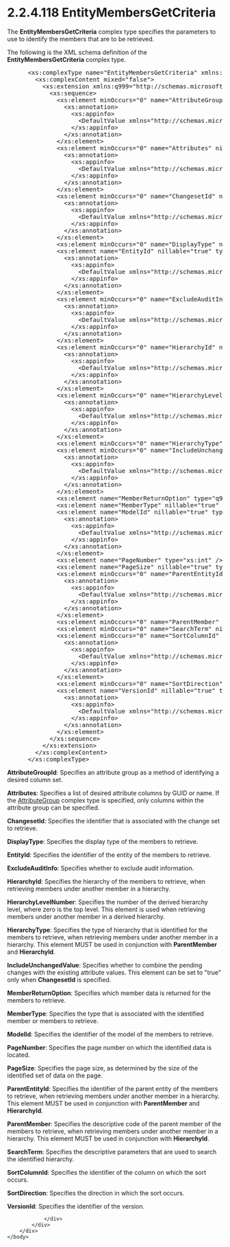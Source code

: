 <html dir="LTR" xmlns:mshelp="http://msdn.microsoft.com/mshelp" xmlns:ddue="http://ddue.schemas.microsoft.com/authoring/2003/5" xmlns:xlink="http://www.w3.org/1999/xlink" xmlns:tool="http://www.microsoft.com/tooltip">
    <head>
        <meta http-equiv="Content-Type" content="text/html; CHARSET=utf-8"></meta>
        <meta name="save" content="history"></meta>
        <title>2.2.4.118 EntityMembersGetCriteria</title>
        <xml>
            <mshelp:toctitle title="2.2.4.118 EntityMembersGetCriteria"></mshelp:toctitle>
            <mshelp:rltitle title="[MS-SSMDSWS-15]: EntityMembersGetCriteria"></mshelp:rltitle>
            <mshelp:keyword index="A" term="3aab2e12-edf5-4df7-9735-199e8276b47a"></mshelp:keyword>
            <mshelp:attr name="DCSext.ContentType" value="open specification"></mshelp:attr>
            <mshelp:attr name="AssetID" value="3aab2e12-edf5-4df7-9735-199e8276b47a"></mshelp:attr>
            <mshelp:attr name="TopicType" value="kbRef"></mshelp:attr>
            <mshelp:attr name="DCSext.Title" value="[MS-SSMDSWS-15]: EntityMembersGetCriteria" />
        </xml>
    </head>
    <body>
        <div id="header">
            <h1 class="heading">2.2.4.118 EntityMembersGetCriteria</h1>
        </div>
        <div id="mainSection">
            <div id="mainBody">
                <div id="allHistory" class="saveHistory"></div>
                <div id="sectionSection0" class="section" name="collapseableSection">
                    

<p>The <b>EntityMembersGetCriteria</b> complex type specifies
the parameters to use to identify the members that are to be retrieved.</p>

<p>The following is the XML schema definition of the <b>EntityMembersGetCriteria</b>
complex type.</p>

<dl>
<dd>
<div><pre> &lt;xs:complexType name=&quot;EntityMembersGetCriteria&quot; xmlns:xs=&quot;http://www.w3.org/2001/XMLSchema&quot;&gt;
   &lt;xs:complexContent mixed=&quot;false&quot;&gt;
     &lt;xs:extension xmlns:q999=&quot;http://schemas.microsoft.com/sqlserver/masterdataservices/2009/09&quot; base=&quot;q999:DataContractBase&quot;&gt;
       &lt;xs:sequence&gt;
         &lt;xs:element minOccurs=&quot;0&quot; name=&quot;AttributeGroupId&quot; nillable=&quot;true&quot; type=&quot;q999:Identifier&quot;&gt;
           &lt;xs:annotation&gt;
             &lt;xs:appinfo&gt;
               &lt;DefaultValue xmlns=&quot;http://schemas.microsoft.com/2003/10/Serialization/&quot; EmitDefaultValue=&quot;false&quot; /&gt;
             &lt;/xs:appinfo&gt;
           &lt;/xs:annotation&gt;
         &lt;/xs:element&gt;
         &lt;xs:element minOccurs=&quot;0&quot; name=&quot;Attributes&quot; nillable=&quot;true&quot; type=&quot;q999:ArrayOfIdentifier&quot;&gt;
           &lt;xs:annotation&gt;
             &lt;xs:appinfo&gt;
               &lt;DefaultValue xmlns=&quot;http://schemas.microsoft.com/2003/10/Serialization/&quot; EmitDefaultValue=&quot;false&quot; /&gt;
             &lt;/xs:appinfo&gt;
           &lt;/xs:annotation&gt;
         &lt;/xs:element&gt;
         &lt;xs:element minOccurs=&quot;0&quot; name=&quot;ChangesetId&quot; nillable=&quot;true&quot; type=&quot;q999:Identifier&quot;&gt;
           &lt;xs:annotation&gt;
             &lt;xs:appinfo&gt;
               &lt;DefaultValue xmlns=&quot;http://schemas.microsoft.com/2003/10/Serialization/&quot; EmitDefaultValue=&quot;false&quot; /&gt;
             &lt;/xs:appinfo&gt;
           &lt;/xs:annotation&gt;
         &lt;/xs:element&gt;
         &lt;xs:element minOccurs=&quot;0&quot; name=&quot;DisplayType&quot; nillable=&quot;true&quot; type=&quot;q999:DisplayType&quot; /&gt;
         &lt;xs:element name=&quot;EntityId&quot; nillable=&quot;true&quot; type=&quot;q999:Identifier&quot;&gt;
           &lt;xs:annotation&gt;
             &lt;xs:appinfo&gt;
               &lt;DefaultValue xmlns=&quot;http://schemas.microsoft.com/2003/10/Serialization/&quot; EmitDefaultValue=&quot;false&quot; /&gt;
             &lt;/xs:appinfo&gt;
           &lt;/xs:annotation&gt;
         &lt;/xs:element&gt;
         &lt;xs:element minOccurs=&quot;0&quot; name=&quot;ExcludeAuditInfo&quot; type=&quot;xs:boolean&quot;&gt;
           &lt;xs:annotation&gt;
             &lt;xs:appinfo&gt;
               &lt;DefaultValue xmlns=&quot;http://schemas.microsoft.com/2003/10/Serialization/&quot; EmitDefaultValue=&quot;false&quot; /&gt;
             &lt;/xs:appinfo&gt;
           &lt;/xs:annotation&gt;
         &lt;/xs:element&gt;
         &lt;xs:element minOccurs=&quot;0&quot; name=&quot;HierarchyId&quot; nillable=&quot;true&quot; type=&quot;q999:Identifier&quot;&gt;
           &lt;xs:annotation&gt;
             &lt;xs:appinfo&gt;
               &lt;DefaultValue xmlns=&quot;http://schemas.microsoft.com/2003/10/Serialization/&quot; EmitDefaultValue=&quot;false&quot; /&gt;
             &lt;/xs:appinfo&gt;
           &lt;/xs:annotation&gt;
         &lt;/xs:element&gt;
         &lt;xs:element minOccurs=&quot;0&quot; name=&quot;HierarchyLevelNumber&quot; nillable=&quot;true&quot; type=&quot;xs:int&quot;&gt;
           &lt;xs:annotation&gt;
             &lt;xs:appinfo&gt;
               &lt;DefaultValue xmlns=&quot;http://schemas.microsoft.com/2003/10/Serialization/&quot; EmitDefaultValue=&quot;false&quot; /&gt;
             &lt;/xs:appinfo&gt;
           &lt;/xs:annotation&gt;
         &lt;/xs:element&gt;
         &lt;xs:element minOccurs=&quot;0&quot; name=&quot;HierarchyType&quot; type=&quot;q999:HierarchyType&quot; /&gt;
         &lt;xs:element minOccurs=&quot;0&quot; name=&quot;IncludeUnchangedValue&quot; type=&quot;xs:boolean&quot;&gt;
           &lt;xs:annotation&gt;
             &lt;xs:appinfo&gt;
               &lt;DefaultValue xmlns=&quot;http://schemas.microsoft.com/2003/10/Serialization/&quot; EmitDefaultValue=&quot;false&quot; /&gt;
             &lt;/xs:appinfo&gt;
           &lt;/xs:annotation&gt;
         &lt;/xs:element&gt;
         &lt;xs:element name=&quot;MemberReturnOption&quot; type=&quot;q999:MemberReturnOption&quot; /&gt;
         &lt;xs:element name=&quot;MemberType&quot; nillable=&quot;true&quot; type=&quot;q999:MemberType&quot; /&gt;
         &lt;xs:element name=&quot;ModelId&quot; nillable=&quot;true&quot; type=&quot;q999:Identifier&quot;&gt;
           &lt;xs:annotation&gt;
             &lt;xs:appinfo&gt;
               &lt;DefaultValue xmlns=&quot;http://schemas.microsoft.com/2003/10/Serialization/&quot; EmitDefaultValue=&quot;false&quot; /&gt;
             &lt;/xs:appinfo&gt;
           &lt;/xs:annotation&gt;
         &lt;/xs:element&gt;
         &lt;xs:element name=&quot;PageNumber&quot; type=&quot;xs:int&quot; /&gt;
         &lt;xs:element name=&quot;PageSize&quot; nillable=&quot;true&quot; type=&quot;xs:int&quot; /&gt;
         &lt;xs:element minOccurs=&quot;0&quot; name=&quot;ParentEntityId&quot; nillable=&quot;true&quot; type=&quot;q999:Identifier&quot;&gt;
           &lt;xs:annotation&gt;
             &lt;xs:appinfo&gt;
               &lt;DefaultValue xmlns=&quot;http://schemas.microsoft.com/2003/10/Serialization/&quot; EmitDefaultValue=&quot;false&quot; /&gt;
             &lt;/xs:appinfo&gt;
           &lt;/xs:annotation&gt;
         &lt;/xs:element&gt;
         &lt;xs:element minOccurs=&quot;0&quot; name=&quot;ParentMember&quot; nillable=&quot;true&quot; type=&quot;xs:string&quot; /&gt;
         &lt;xs:element minOccurs=&quot;0&quot; name=&quot;SearchTerm&quot; nillable=&quot;true&quot; type=&quot;xs:string&quot; /&gt;
         &lt;xs:element minOccurs=&quot;0&quot; name=&quot;SortColumnId&quot; nillable=&quot;true&quot; type=&quot;q999:Identifier&quot;&gt;
           &lt;xs:annotation&gt;
             &lt;xs:appinfo&gt;
               &lt;DefaultValue xmlns=&quot;http://schemas.microsoft.com/2003/10/Serialization/&quot; EmitDefaultValue=&quot;false&quot; /&gt;
             &lt;/xs:appinfo&gt;
           &lt;/xs:annotation&gt;
         &lt;/xs:element&gt;
         &lt;xs:element minOccurs=&quot;0&quot; name=&quot;SortDirection&quot; type=&quot;q999:SortDirection&quot; /&gt;
         &lt;xs:element name=&quot;VersionId&quot; nillable=&quot;true&quot; type=&quot;q999:Identifier&quot;&gt;
           &lt;xs:annotation&gt;
             &lt;xs:appinfo&gt;
               &lt;DefaultValue xmlns=&quot;http://schemas.microsoft.com/2003/10/Serialization/&quot; EmitDefaultValue=&quot;false&quot; /&gt;
             &lt;/xs:appinfo&gt;
           &lt;/xs:annotation&gt;
         &lt;/xs:element&gt;
       &lt;/xs:sequence&gt;
     &lt;/xs:extension&gt;
   &lt;/xs:complexContent&gt;
 &lt;/xs:complexType&gt;
</pre></div>
</dd></dl>

<p><b>AttributeGroupId</b>: Specifies an attribute group
as a method of identifying a desired column set.</p>

<p><a id="_D04618A7_Topic"></a><b>Attributes</b>:
Specifies a list of desired attribute columns by GUID or name. If the <a href="b4dc7507-719a-4b7d-80a0-85fb4a07097b.htm">AttributeGroup</a> complex
type is specified, only columns within the attribute group can be specified.</p>

<p><a id="_C9CE102D_Topic"></a><b>ChangesetId</b>:
Specifies the identifier that is associated with the change set to retrieve.</p>

<p><a id="_2E03B034_Topic"></a><b>DisplayType</b>:
Specifies the display type of the members to retrieve.</p>

<p><a id="_8662D60_Topic"></a><b>EntityId</b>:
Specifies the identifier of the entity of the members to retrieve.</p>

<p><a id="_49E0AB9_Topic"></a><b>ExcludeAuditInfo</b>:
Specifies whether to exclude audit information.</p>

<p><a id="_CF15D68C_Topic"></a><b>HierarchyId</b>:
Specifies the hierarchy of the members to retrieve, when retrieving members
under another member in a hierarchy.</p>

<p><a id="_620EE2CC_Topic"></a><b>HierarchyLevelNumber</b>:
Specifies the number of the derived hierarchy level, where zero is the top
level. This element is used when retrieving members under another member in a
derived hierarchy.</p>

<p><a id="_C5D80797_Topic"></a><b>HierarchyType</b>:
Specifies the type of hierarchy that is identified for the members to retrieve,
when retrieving members under another member in a hierarchy. This element MUST
be used in conjunction with <b>ParentMember</b> and <b>HierarchyId</b>.</p>

<p><a id="_F507EBD0_Topic"></a><b>IncludeUnchangedValue</b>:
Specifies whether to combine the pending changes with the existing attribute
values. This element can be set to &quot;true&quot; only when <b>ChangesetId</b>
is specified.</p>

<p><a id="_B6D7DDED_Topic"></a><b>MemberReturnOption</b>:
Specifies which member data is returned for the members to retrieve.</p>

<p><a id="_D97DCF2C_Topic"></a><b>MemberType</b>:
Specifies the type that is associated with the identified member or members to
retrieve.</p>

<p><a id="_98234406_Topic"></a><b>ModelId</b>:
Specifies the identifier of the model of the members to retrieve.</p>

<p><a id="_8A417D4_Topic"></a><b>PageNumber</b>:
Specifies the page number on which the identified data is located.</p>

<p><a id="_90BFB588_Topic"></a><b>PageSize</b>:
Specifies the page size, as determined by the size of the identified set of
data on the page.</p>

<p><a id="_4816F7F4_Topic"></a><b>ParentEntityId</b>:
Specifies the identifier of the parent entity of the members to retrieve, when
retrieving members under another member in a hierarchy. This element MUST be
used in conjunction with <b>ParentMember</b> and <b>HierarchyId</b>.</p>

<p><a id="_9D3B8708_Topic"></a><b>ParentMember</b>:
Specifies the descriptive code of the parent member of the members to retrieve,
when retrieving members under another member in a hierarchy. This element MUST
be used in conjunction with <b>HierarchyId</b>.</p>

<p><a id="_AF8560E0_Topic"></a><b>SearchTerm</b>:
Specifies the descriptive parameters that are used to search the identified
hierarchy.</p>

<p><a id="_16E52AA5_Topic"></a><b>SortColumnId</b>:
Specifies the identifier of the column on which the sort occurs.</p>

<p><a id="_78C60B83_Topic"></a><b>SortDirection</b>:
Specifies the direction in which the sort occurs.</p>

<p><a id="_4E4B6373_Topic"></a><b>VersionId</b>:
Specifies the identifier of the version.</p>


                </div>
            </div>
        </div>
    </body>
</html>